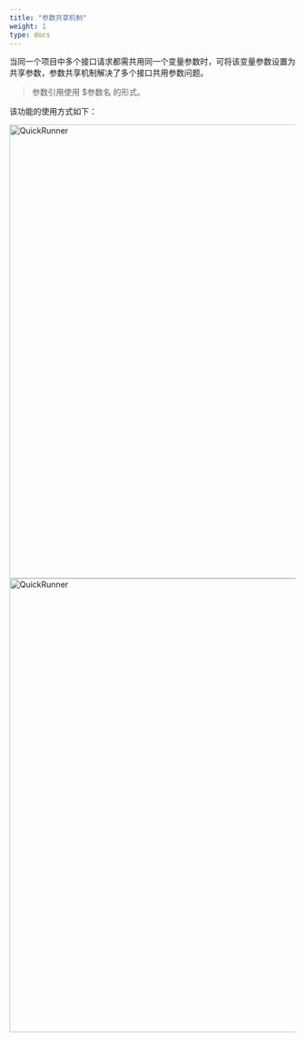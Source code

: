 ```yaml
---
title: "参数共享机制"
weight: 1
type: docs
---
```

当同一个项目中多个接口请求都需共用同一个变量参数时，可将该变量参数设置为共享参数，参数共享机制解决了多个接口共用参数问题。
>参数引用使用  $参数名 的形式。<br/>

该功能的使用方式如下：

<img src="/image/QuickRunner/direction/config-var.jpg" alt="QuickRunner" width="800">
<img src="/image/QuickRunner/direction/share_parameter2.png" alt="QuickRunner" width="800">










